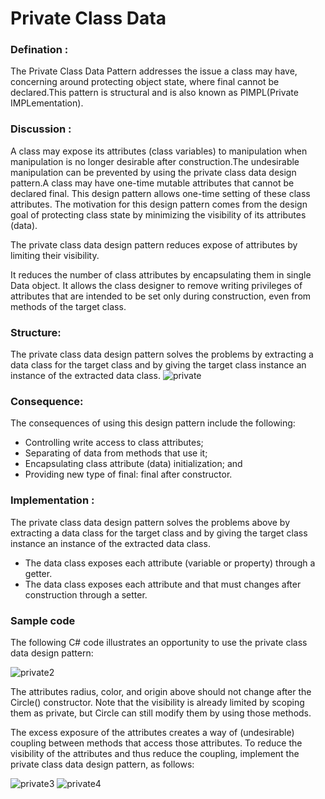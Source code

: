 # Private Class Data

### Defination :
The Private Class Data Pattern addresses the issue a class may have, concerning around protecting object state, where final cannot be declared.This pattern is structural and is also known as PIMPL(Private IMPLementation).

### Discussion :

A class may expose its attributes (class variables) to manipulation when manipulation is no longer desirable after construction.The undesirable manipulation can be prevented by using the private class data design pattern.A class may have one-time mutable attributes that cannot be declared final. This design pattern allows one-time setting of these class attributes.
The motivation for this design pattern comes from the design goal of protecting class state by minimizing the visibility of its attributes (data).

The private class data design pattern  reduces expose of attributes by limiting their visibility.

It reduces the number of class attributes by encapsulating them in single Data object. It allows the class designer to remove writing privileges of attributes that are intended to be set only during construction, even from methods of the target class.


### Structure:

The private class data design pattern solves the problems by extracting a data class for the target class and by giving the target class instance an instance of the extracted data class.
![private](https://cloud.githubusercontent.com/assets/25974121/24419262/6d3487e6-13a3-11e7-89af-6dc44faa6021.PNG)

### Consequence:

The consequences of using this design pattern include the following:

   * Controlling write access to class attributes;
   * Separating of data from methods that use it;
   * Encapsulating class attribute (data) initialization; and
   * Providing new type of final: final after constructor.

### Implementation :

The private class data design pattern solves the problems above by extracting a data class for the target class and  by giving the target class instance an instance of the extracted data class.

   * The data class exposes each attribute (variable or property) through a getter.
   * The data class exposes each attribute and that must changes after construction through a setter.


   
### Sample code

The following C# code illustrates an opportunity to use the private class data design pattern:

![private2](https://cloud.githubusercontent.com/assets/25974121/24420529/ffe86b58-13a7-11e7-9d1e-9166d33c500c.PNG)

The attributes radius, color, and origin above should not change after the Circle() constructor. Note that the visibility is already limited by scoping them as private, but Circle can still modify them by using those methods.

The excess exposure of the attributes creates a way of (undesirable) coupling between methods that access those attributes. To reduce the visibility of the attributes and thus reduce the coupling, implement the private class data design pattern, as follows:

![private3](https://cloud.githubusercontent.com/assets/25974121/24420933/72ad158e-13a9-11e7-8b3f-c5c60b63d6cc.PNG)
![private4](https://cloud.githubusercontent.com/assets/25974121/24421058/cb8f1d64-13a9-11e7-98f3-9fe456bae4a3.PNG)



